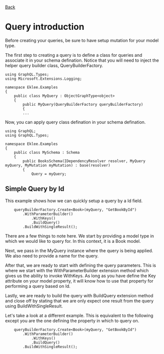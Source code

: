 [Back](../README.md)

# Query introduction

Before creating your queries, be sure to have setup mutation for your model type. 

The first step to creating a query is to define a class for queries and associate it in your schema defination. Notice that you will need to inject the helper query builder class, QueryBuilderFactory.
```
using GraphQL.Types;
using Microsoft.Extensions.Logging;

namespace Eklee.Examples
{
	public class MyQuery : ObjectGraphType<object>
	{
		public MyQuery(QueryBuilderFactory queryBuilderFactory)
		{
		...
```

Now, you can apply query class defination in your schema defination.
```
using GraphQL;
using GraphQL.Types;

namespace Eklee.Examples
{
    public class MySchema : Schema
    {
        public BooksSchema(IDependencyResolver resolver, MyQuery myQuery, MyMutation myMutation) : base(resolver)
        {
            Query = myQuery;
```

## Simple Query by Id

This example shows how we can quickly setup a query by a Id field.
```
	queryBuilderFactory.Create<Book>(myQuery, "GetBookById")
		.WithParameterBuilder()
			.WithKeys()
			.BuildQuery()
		.BuildWithSingleResult();
```

There are a few things to note here. We start by providing a model type in which we would like to query for. In this context, it is a Book model.

Next, we pass in the MyQuery instance where the query is being applied. We also need to provide a name for the query.

After that, we are ready to start with defining the query parameters. This is where we start with the WithParameterBuilder extension method which gives us the ability to invoke WithKeys. As long as you have define the Key attribute on your model property, it will know how to use that property for performing a query based on Id.

Lastly, we are ready to build the query with BuildQuery extension method and close off by stating that we are only expect one result from the query using BuildWithSingleResult.

Let's take a look at a different example. This is equivalent to the following except you are the one defining the property in which to query on.
```
	queryBuilderFactory.Create<Book>(myQuery, "GetBookById")
		.WithParameterBuilder()
			.WithKeys()
			.BuildQuery()
		.BuildWithSingleResult();
```